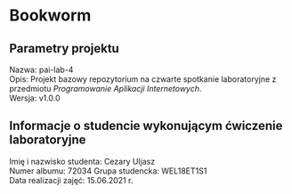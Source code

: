 # Bookworm

## Parametry projektu

Nazwa:  pai-lab-4  
Opis:   Projekt bazowy repozytorium na czwarte spotkanie laboratoryjne z przedmiotu *Programowanie Aplikacji Internetowych*.  
Wersja: v1.0.0  

## Informacje o studencie wykonującym ćwiczenie laboratoryjne

Imię i nazwisko studenta:   Cezary Uljasz  
Numer albumu:               72034 
Grupa studencka:            WEL18ET1S1  
Data realizacji zajęć:      15.06.2021 r.  
